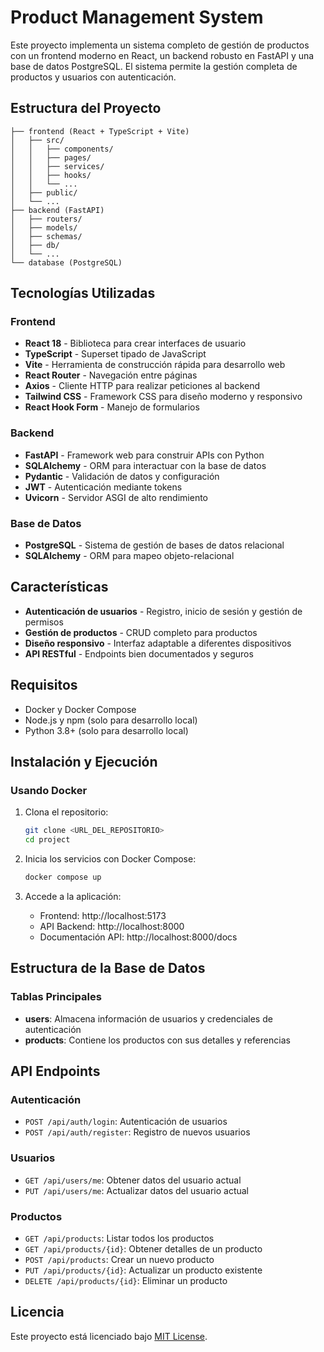 # Product Management System

Este proyecto implementa un sistema completo de gestión de productos con un frontend moderno en React, un backend robusto en FastAPI y una base de datos PostgreSQL. El sistema permite la gestión completa de productos y usuarios con autenticación.

## Estructura del Proyecto

```
├── frontend (React + TypeScript + Vite)
│   ├── src/
│   │   ├── components/
│   │   ├── pages/
│   │   ├── services/
│   │   ├── hooks/
│   │   └── ...
│   ├── public/
│   └── ...
├── backend (FastAPI)
│   ├── routers/
│   ├── models/
│   ├── schemas/
│   ├── db/
│   └── ...
└── database (PostgreSQL)
```

## Tecnologías Utilizadas

### Frontend
- **React 18** - Biblioteca para crear interfaces de usuario
- **TypeScript** - Superset tipado de JavaScript
- **Vite** - Herramienta de construcción rápida para desarrollo web
- **React Router** - Navegación entre páginas
- **Axios** - Cliente HTTP para realizar peticiones al backend
- **Tailwind CSS** - Framework CSS para diseño moderno y responsivo
- **React Hook Form** - Manejo de formularios

### Backend
- **FastAPI** - Framework web para construir APIs con Python
- **SQLAlchemy** - ORM para interactuar con la base de datos
- **Pydantic** - Validación de datos y configuración
- **JWT** - Autenticación mediante tokens
- **Uvicorn** - Servidor ASGI de alto rendimiento

### Base de Datos
- **PostgreSQL** - Sistema de gestión de bases de datos relacional
- **SQLAlchemy** - ORM para mapeo objeto-relacional

## Características

- **Autenticación de usuarios** - Registro, inicio de sesión y gestión de permisos
- **Gestión de productos** - CRUD completo para productos
- **Diseño responsivo** - Interfaz adaptable a diferentes dispositivos
- **API RESTful** - Endpoints bien documentados y seguros

## Requisitos

- Docker y Docker Compose
- Node.js y npm (solo para desarrollo local)
- Python 3.8+ (solo para desarrollo local)

## Instalación y Ejecución

### Usando Docker

1. Clona el repositorio:
   ```bash
   git clone <URL_DEL_REPOSITORIO>
   cd project
   ```

2. Inicia los servicios con Docker Compose:
   ```powershell
   docker compose up
   ```

3. Accede a la aplicación:
   - Frontend: http://localhost:5173
   - API Backend: http://localhost:8000
   - Documentación API: http://localhost:8000/docs

## Estructura de la Base de Datos

### Tablas Principales

- **users**: Almacena información de usuarios y credenciales de autenticación
- **products**: Contiene los productos con sus detalles y referencias

## API Endpoints

### Autenticación
- `POST /api/auth/login`: Autenticación de usuarios
- `POST /api/auth/register`: Registro de nuevos usuarios

### Usuarios
- `GET /api/users/me`: Obtener datos del usuario actual
- `PUT /api/users/me`: Actualizar datos del usuario actual

### Productos
- `GET /api/products`: Listar todos los productos
- `GET /api/products/{id}`: Obtener detalles de un producto
- `POST /api/products`: Crear un nuevo producto
- `PUT /api/products/{id}`: Actualizar un producto existente
- `DELETE /api/products/{id}`: Eliminar un producto

## Licencia

Este proyecto está licenciado bajo [MIT License](LICENSE).
